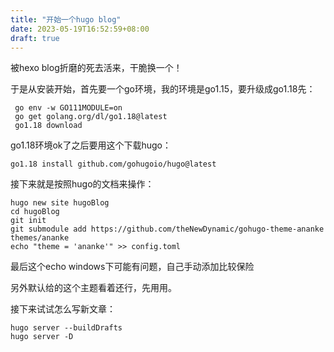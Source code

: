 ```yaml
---
title: "开始一个hugo blog"
date: 2023-05-19T16:52:59+08:00
draft: true
---
```


被hexo blog折磨的死去活来，干脆换一个！

于是从安装开始，首先要一个go环境，我的环境是go1.15，要升级成go1.18先：

```
 go env -w GO111MODULE=on
 go get golang.org/dl/go1.18@latest
 go1.18 download
```
go1.18环境ok了之后要用这个下载hugo：

```
go1.18 install github.com/gohugoio/hugo@latest
```

接下来就是按照hugo的文档来操作：

```
hugo new site hugoBlog
cd hugoBlog
git init
git submodule add https://github.com/theNewDynamic/gohugo-theme-ananke themes/ananke
echo "theme = 'ananke'" >> config.toml
```
最后这个echo windows下可能有问题，自己手动添加比较保险

另外默认给的这个主题看着还行，先用用。

接下来试试怎么写新文章：

```
hugo server --buildDrafts
hugo server -D